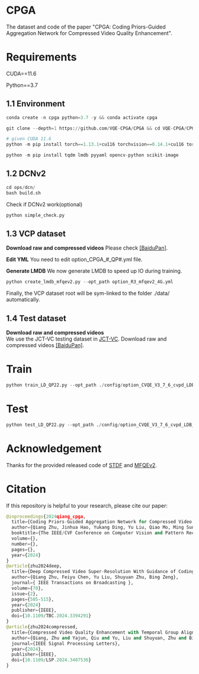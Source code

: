 # CPGA

The dataset and code of the paper "CPGA: Coding Priors-Guided Aggregation Network for Compressed Video Quality Enhancement".

# Requirements

CUDA==11.6 

Python==3.7 

## 1.1 Environment
```python
conda create -n cpga python=3.7 -y && conda activate cpga

git clone --depth=1 https://github.com/VQE-CPGA/CPGA && cd VQE-CPGA/CPGA/

# given CUDA 11.6
python -m pip install torch==1.13.1+cu116 torchvision==0.14.1+cu116 torchaudio==0.13.1 --extra-index-url https://download.pytorch.org/whl/cu116

python -m pip install tqdm lmdb pyyaml opencv-python scikit-image
```
## 1.2 DCNv2
```python
cd ops/dcn/
bash build.sh
```
Check if DCNv2 work(optional)
```python
python simple_check.py
```
## 1.3 VCP dataset
**Download raw and compressed videos** 
Please check [[BaiduPan]](https://blog.csdn.net/A33280000f/article/details/115836658).

**Edit YML**
You need to edit option_CPGA_#_QP#.yml file.

**Generate LMDB**
We now generate LMDB to speed up IO during training.
```python
python create_lmdb_mfqev2.py --opt_path option_R3_mfqev2_4G.yml
```
Finally, the VCP dataset root will be sym-linked to the folder ./data/ automatically.

## 1.4 Test dataset
**Download raw and compressed videos**  
We use the JCT-VC testing dataset in [JCT-VC](xxx). Download raw and compressed videos [[BaiduPan]](https://blog.csdn.net/A33280000f/article/details/115836658).

# Train
```python
python train_LD_QP22.py --opt_path ./config/option_CVQE_V3_7_6_cvpd_LDB_37.yml
```
# Test
```python
python test_LD_QP22.py --opt_path ./config/option_CVQE_V3_7_6_cvpd_LDB_37.yml
```

# Acknowledgement
Thanks for the provided released code of [STDF](https://github.com/ryanxingql/stdf-pytorch) and [MFQEv2](https://github.com/ryanxingql/mfqev2.0).

# Citation
If this repository is helpful to your research, please cite our paper:
```python
@inproceedings{2024qiang_cpga,
  title={Coding Priors-Guided Aggregation Network for Compressed Video Quality Enhancement},
  author={Qiang Zhu, Jinhua Hao, Yukang Ding, Yu Liu, Qiao Mo, Ming Sun, Chao Zhou, Shuyuan Zhu},
  booktitle={The IEEE/CVF Conference on Computer Vision and Pattern Recognition 2024},
  volume={},
  number={},
  pages={},
  year={2024}
}
@article{zhu2024deep,
  title={Deep Compressed Video Super-Resolution With Guidance of Coding Priors},
  author={Qiang Zhu, Feiyu Chen, Yu Liu, Shuyuan Zhu, Bing Zeng},
  journal={ IEEE Transactions on Broadcasting },
  volume={70},
  issue={2},
  pages={505-515},
  year={2024}
  publisher={IEEE},
  doi={10.1109/TBC.2024.3394291}
}
@article{zhu2024compressed,
  title={Compressed Video Quality Enhancement with Temporal Group Alignment and Fusion},
  author={Qiang, Zhu and Yajun, Qiu and Yu, Liu and Shuyuan, Zhu and Bing, Zeng},
  journal={IEEE Signal Processing Letters},
  year={2024},
  publisher={IEEE},
  doi={10.1109/LSP.2024.3407536}
}
```
